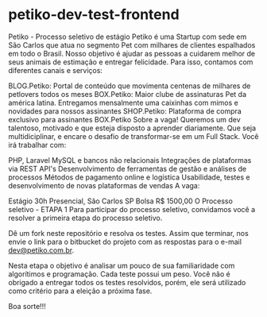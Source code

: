 # petiko-dev-test-frontend

Petiko - Processo seletivo de estágio
Petiko é uma Startup com sede em São Carlos que atua no segmento Pet com milhares de clientes espalhados em todo o Brasil. Nosso objetivo é ajudar as pessoas a cuidarem melhor de seus animais de estimação e entregar felicidade. Para isso, contamos com diferentes canais e serviços:

BLOG.Petiko: Portal de conteúdo que movimenta centenas de milhares de petlovers todos os meses
BOX.Petiko: Maior clube de assinaturas Pet da américa latina. Entregamos mensalmente uma caixinhas com mimos e novidades para nossos assinantes
SHOP.Petiko: Plataforma de compra exclusivo para assinantes BOX.Petiko
Sobre a vaga!
Queremos um dev talentoso, motivado e que esteja disposto a aprender diariamente. Que seja multidiciplinar, e encare o desafio de transformar-se em um Full Stack.
Você irá trabalhar com:

PHP, Laravel
MySQL e bancos não relacionais
Integrações de plataformas via REST API's
Desenvolvimento de ferramentas de gestão e análises de processos
Métodos de pagamento online e logística
Usabilidade, testes e desenvolvimento de novas plataformas de vendas
A vaga:

Estágio 30h
Presencial, Sâo Carlos SP
Bolsa R$ 1500,00
O Processo seletivo - ETAPA 1
Para participar do processo seletivo, convidamos você a resolver a primeira etapa do processo seletivo.

Dê um fork neste repositório e resolva os testes.
Assim que terminar, nos envie o link para o bitbucket do projeto com as respostas para o e-mail dev@petiko.com.br.

Nesta etapa o objetivo é analisar um pouco de sua familiaridade com algorítimos e programação.
Cada teste possui um peso. Você não é obrigado a entregar todos os testes resolvidos, porém, ele será utilizado como critério para a eleição a próxima fase.

Boa sorte!!!